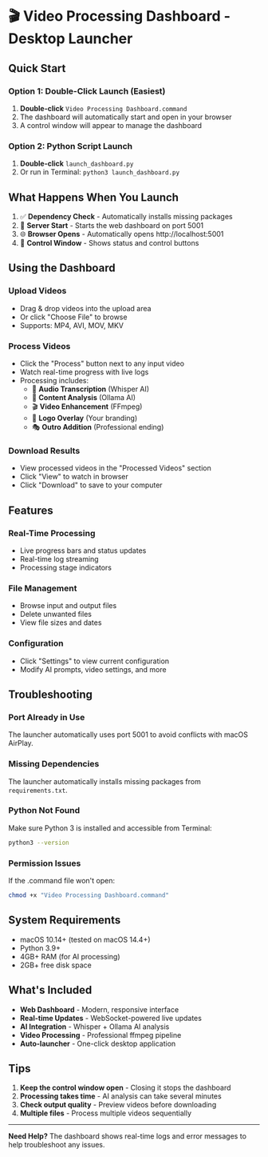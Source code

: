 # 🎬 Video Processing Dashboard - Desktop Launcher

## Quick Start

### Option 1: Double-Click Launch (Easiest)
1. **Double-click** `Video Processing Dashboard.command`
2. The dashboard will automatically start and open in your browser
3. A control window will appear to manage the dashboard

### Option 2: Python Script Launch
1. **Double-click** `launch_dashboard.py`
2. Or run in Terminal: `python3 launch_dashboard.py`

## What Happens When You Launch

1. ✅ **Dependency Check** - Automatically installs missing packages
2. 🚀 **Server Start** - Starts the web dashboard on port 5001
3. 🌐 **Browser Opens** - Automatically opens http://localhost:5001
4. 📱 **Control Window** - Shows status and control buttons

## Using the Dashboard

### Upload Videos
- Drag & drop videos into the upload area
- Or click "Choose File" to browse
- Supports: MP4, AVI, MOV, MKV

### Process Videos
- Click the "Process" button next to any input video
- Watch real-time progress with live logs
- Processing includes:
  - 🎤 **Audio Transcription** (Whisper AI)
  - 🤖 **Content Analysis** (Ollama AI)
  - 🎬 **Video Enhancement** (FFmpeg)
  - 🎯 **Logo Overlay** (Your branding)
  - 🎭 **Outro Addition** (Professional ending)

### Download Results
- View processed videos in the "Processed Videos" section
- Click "View" to watch in browser
- Click "Download" to save to your computer

## Features

### Real-Time Processing
- Live progress bars and status updates
- Real-time log streaming
- Processing stage indicators

### File Management
- Browse input and output files
- Delete unwanted files
- View file sizes and dates

### Configuration
- Click "Settings" to view current configuration
- Modify AI prompts, video settings, and more

## Troubleshooting

### Port Already in Use
The launcher automatically uses port 5001 to avoid conflicts with macOS AirPlay.

### Missing Dependencies
The launcher automatically installs missing packages from `requirements.txt`.

### Python Not Found
Make sure Python 3 is installed and accessible from Terminal:
```bash
python3 --version
```

### Permission Issues
If the .command file won't open:
```bash
chmod +x "Video Processing Dashboard.command"
```

## System Requirements

- macOS 10.14+ (tested on macOS 14.4+)
- Python 3.9+
- 4GB+ RAM (for AI processing)
- 2GB+ free disk space

## What's Included

- **Web Dashboard** - Modern, responsive interface
- **Real-time Updates** - WebSocket-powered live updates
- **AI Integration** - Whisper + Ollama AI analysis
- **Video Processing** - Professional ffmpeg pipeline
- **Auto-launcher** - One-click desktop application

## Tips

1. **Keep the control window open** - Closing it stops the dashboard
2. **Processing takes time** - AI analysis can take several minutes
3. **Check output quality** - Preview videos before downloading
4. **Multiple files** - Process multiple videos sequentially

---

**Need Help?** The dashboard shows real-time logs and error messages to help troubleshoot any issues. 